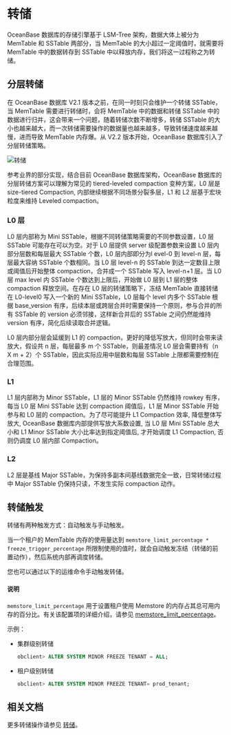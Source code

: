 # 转储

OceanBase 数据库的存储引擎基于 LSM-Tree 架构，数据大体上被分为 MemTable 和 SSTable 两部分，当 MemTable 的大小超过一定阈值时，就需要将 MemTable 中的数据转存到 SSTable 中以释放内存，我们将这一过程称之为转储。

## 分层转储

在 OceanBase 数据库 V2.1 版本之前，在同一时刻只会维护一个转储 SSTable，当 MemTable 需要进行转储时，会将 MemTable 中的数据和转储 SSTable 中的数据进行归并，这会带来一个问题，随着转储次数不断增多，转储 SSTable 的大小也越来越大，而一次转储需要操作的数据量也越来越多，导致转储速度越来越慢，进而导致 MemTable 内存爆。从 V2.2 版本开始，OceanBase 数据库引入了分层转储策略。

![转储](https://help-static-aliyun-doc.aliyuncs.com/assets/img/zh-CN/4001269361/p351720.jpg)

参考业界的部分实现，结合目前 OceanBase 数据库架构，OceanBase 数据库的分层转储方案可以理解为常见的 tiered-leveled compaction 变种方案，L0 层是 size-tiered Compaction, 内部继续根据不同场景分裂多层，L1 和 L2 层基于宏块粒度来维持 Leveled compaction。

### L0 层

L0 层内部称为 Mini SSTable，根据不同转储策略需要的不同参数设置，L0 层 SSTable 可能存在可以为空。对于 L0 层提供 server 级配置参数来设置 L0 层内部分层数和每层最大 SSTable 个数，L0 层内部即分为l evel-0 到 level-n 层，每层最大容纳 SSTable 个数相同。当 L0 层 level-n 的 SSTable 到达一定数目上限或阈值后开始整体 compaction，合并成一个 SSTable 写入 level-n+1 层。当 L0 层 max level 内 SSTable 个数达到上限后，开始做 L0 层到 L1 层的整体 compaction 释放空间。在存在 L0 层的转储策略下，冻结 MemTable 直接转储在 L0-level0 写入一个新的 Mini SSTable，L0 层每个 level 内多个 SSTable 根据 base_version 有序，后续本层或跨层合并时需要保持一个原则，参与合并的所有 SSTable 的 version 必须邻接，这样新合并后的 SSTable 之间仍然能维持 version 有序，简化后续读取合并逻辑。

L0 层内部分层会延缓到 L1 的 compaction，更好的降低写放大，但同时会带来读放大，假设共 n 层，每层最多 m 个 SSTable，则最差情况 L0 层会需要持有（n X m + 2）个 SSTable，因此实际应用中层数和每层 SSTable 上限都需要控制在合理范围。

### L1

L1 层内部称为 Minor SSTable，L1 层的 Minor SSTable 仍然维持 rowkey 有序，每当 L0 层 Mini SSTable 达到 compaction 阈值后，L1 层 Minor SSTable 开始参与和 L0 层的 compaction。为了尽可能提升 L1 Compaction 效率, 降低整体写放大, OceanBase 数据库内部提供写放大系数设置, 当 L0 层 Mini SSTable 总大小和 L1 Minor SSTable 大小比率达到指定阈值后, 才开始调度 L1 Compaction, 否则仍调度 L0 层内部 Compaction。

### L2

L2 层是基线 Major SSTable，为保持多副本间基线数据完全一致，日常转储过程中 Major SSTable 仍保持只读，不发生实际 compaction 动作。

## 转储触发

转储有两种触发方式：自动触发与手动触发。

当一个租户的 MemTable 内存的使用量达到 `memstore_limit_percentage * freeze_trigger_percentage` 所限制使用的值时，就会自动触发冻结（转储的前置动作），然后系统内部再调度转储。

您也可以通过以下的运维命令手动触发转储。

  <main id="notice" type='explain'>
    <h4>说明</h4>
    <p><code>memstore_limit_percentage</code> 用于设置租户使用 Memstore 的内存占其总可用内存的百分比。有关该配置项的详细介绍，请参见 <a href="../../../3.user-guide/14.system-reference/1.system-configuration-items/3.cluster-level-configuration-items-1/139.memstore_limit_percentage-1-2-3.md">memstore_limit_percentage</a>。</p>
  </main>

示例：

* 集群级别转储

    ```sql
    obclient> ALTER SYSTEM MINOR FREEZE TENANT = ALL;
    ```

* 租户级别转储

    ```sql
    obclient> ALTER SYSTEM MINOR FREEZE TENANT= prod_tenant;
    ```

## 相关文档

更多转储操作请参见 [转储](../../../2.administrator-guide/2.basic-database-management/5.manage-data-storage/1.dump-management/1.dump-management-overview.md)。
